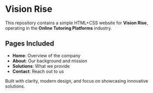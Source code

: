 # Vision Rise

This repository contains a simple HTML+CSS website for **Vision Rise**, operating in the **Online Tutoring Platforms** industry.

## Pages Included
- **Home**: Overview of the company
- **About**: Our background and mission
- **Solutions**: What we provide
- **Contact**: Reach out to us

Built with clarity, modern design, and focus on showcasing innovative solutions.
